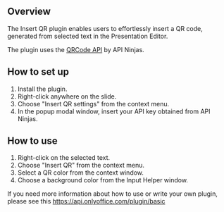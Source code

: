 ## Overview

The Insert QR plugin enables users to effortlessly insert a QR code, generated from selected text in the Presentation Editor.

The plugin uses the [QRCode API](https://api-ninjas.com/api/qrcode) by API Ninjas.


## How to set up

1. Install the plugin.
2. Right-click anywhere on the slide.
3. Choose "Insert QR settings" from the context menu.
4. In the popup modal window, insert your API key obtained from API Ninjas.

## How to use

1. Right-click on the selected text.
2. Choose "Insert QR" from the context menu.
3. Select a QR color from the context window.
4. Choose a background color from the Input Helper window.

If you need more information about how to use or write your own plugin, please see this https://api.onlyoffice.com/plugin/basic